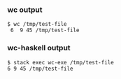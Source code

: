 ### wc output

```
$ wc /tmp/test-file
 6  9 45 /tmp/test-file
```

### wc-haskell output

```
$ stack exec wc-exe /tmp/test-file
6 9 45 /tmp/test-file
```
